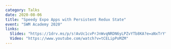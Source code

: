 ```yaml
---
category: Talks
date: 2020-08-06
title: "Speedy Expo Apps with Persistent Redux State"
event: "SWM Academy 2020"
links:
  Slides: "https://1drv.ms/p/s!AvUc1cvPrJnWvqNRDN6yLPZvYTb8KA?e=aNxTrY"
  Video: "https://www.youtube.com/watch?v=tCELipPoMZM"
---
```

